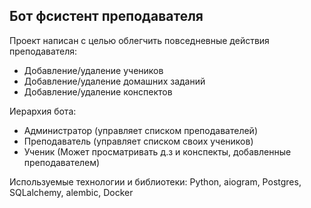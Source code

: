 ## Бот фсистент преподавателя

Проект написан с целью облегчить повседневные действия преподавателя:
- Добавление/удаление учеников
- Добавление/удаление домашних заданий
- Добавление/удаление конспектов

Иерархия бота:
- Администратор (управляет списком преподавателей)
- Преподаватель (управляет списком своих учеников)
- Ученик (Может просматривать д.з и конспекты, добавленные преподавателем)

Используемые технологии и библиотеки: Python, aiogram, Postgres, SQLalchemy, alembic, Docker

